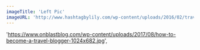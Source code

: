 ```yaml
---
imageTitle: 'Left Pic'
imageURL: 'http://www.hashtagbylily.com/wp-content/uploads/2016/02/travel-blogger.jpg'
---
```


'https://www.onblastblog.com/wp-content/uploads/2017/08/how-to-become-a-travel-blogger-1024x682.jpg',
